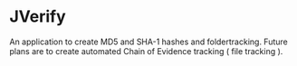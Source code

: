 JVerify
=======

An application to create MD5 and SHA-1 hashes and foldertracking. Future plans are to create automated Chain of Evidence tracking ( file tracking ).

